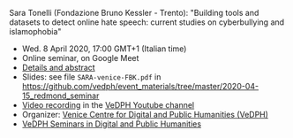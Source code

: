 Sara Tonelli (Fondazione Bruno Kessler - Trento): "Building tools and datasets to detect online hate speech: current studies on cyberbullying and islamophobia"

- Wed. 8 April 2020, 17:00 GMT+1 (Italian time)
- Online seminar, on Google Meet
- [Details and abstract](https://www.unive.it/data/33113/2/38557)
- Slides: see file `SARA-venice-FBK.pdf` in <https://github.com/vedph/event_materials/tree/master/2020-04-15_redmond_seminar>
- [Video recording](https://www.youtube.com/watch?v=vpl-cHEvxFA) in the [VeDPH Youtube channel](https://www.youtube.com/channel/UCpVTd9npww6UwFQti5yu4NQ)
- Organizer: [Venice Centre for Digital and Public Humanities (VeDPH)](https://www.unive.it/vedph)
- [VeDPH Seminars in Digital and Public Humanities](https://www.unive.it/data/agenda/2/39042)
